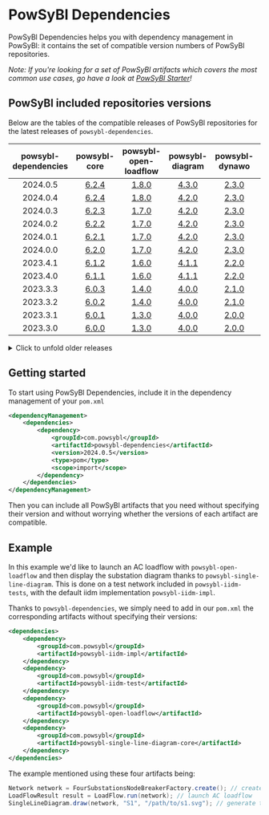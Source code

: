 # PowSyBl Dependencies

PowSyBl Dependencies helps you with dependency management in PowSyBl:
it contains the set of compatible version numbers of PowSyBl repositories.

*Note: If you're looking for a set of PowSyBl artifacts which covers the most common use cases,
go have a look at [PowSyBl Starter](https://github.com/powsybl/powsybl-starter/)!*

## PowSyBl included repositories versions
Below are the tables of the compatible releases of PowSyBl repositories for the latest releases of `powsybl-dependencies`.


| powsybl-dependencies |                             powsybl-core                             |                             powsybl-open-loadflow                             |                             powsybl-diagram                             |                             powsybl-dynawo                             |                             powsybl-entsoe                             |                             powsybl-open-rao                             |
|:--------------------:|:--------------------------------------------------------------------:|:-----------------------------------------------------------------------------:|:-----------------------------------------------------------------------:|:----------------------------------------------------------------------:|:----------------------------------------------------------------------:|:------------------------------------------------------------------------:|
|       2024.0.5       | [6.2.4](https://github.com/powsybl/powsybl-core/releases/tag/v6.2.4) | [1.8.0](https://github.com/powsybl/powsybl-open-loadflow/releases/tag/v1.8.0) | [4.3.0](https://github.com/powsybl/powsybl-diagram/releases/tag/v4.3.0) | [2.3.0](https://github.com/powsybl/powsybl-dynawo/releases/tag/v2.3.0) | [2.8.1](https://github.com/powsybl/powsybl-entsoe/releases/tag/v2.8.1) | [5.3.0](https://github.com/powsybl/powsybl-open-rao/releases/tag/v5.3.0) |
|       2024.0.4       | [6.2.4](https://github.com/powsybl/powsybl-core/releases/tag/v6.2.4) | [1.8.0](https://github.com/powsybl/powsybl-open-loadflow/releases/tag/v1.8.0) | [4.2.0](https://github.com/powsybl/powsybl-diagram/releases/tag/v4.2.0) | [2.3.0](https://github.com/powsybl/powsybl-dynawo/releases/tag/v2.3.0) | [2.8.1](https://github.com/powsybl/powsybl-entsoe/releases/tag/v2.8.1) | [5.3.0](https://github.com/powsybl/powsybl-open-rao/releases/tag/v5.3.0) |
|       2024.0.3       | [6.2.3](https://github.com/powsybl/powsybl-core/releases/tag/v6.2.3) | [1.7.0](https://github.com/powsybl/powsybl-open-loadflow/releases/tag/v1.7.0) | [4.2.0](https://github.com/powsybl/powsybl-diagram/releases/tag/v4.2.0) | [2.3.0](https://github.com/powsybl/powsybl-dynawo/releases/tag/v2.3.0) | [2.8.1](https://github.com/powsybl/powsybl-entsoe/releases/tag/v2.8.1) | [5.1.0](https://github.com/powsybl/powsybl-open-rao/releases/tag/v5.1.0) |
|       2024.0.2       | [6.2.2](https://github.com/powsybl/powsybl-core/releases/tag/v6.2.2) | [1.7.0](https://github.com/powsybl/powsybl-open-loadflow/releases/tag/v1.7.0) | [4.2.0](https://github.com/powsybl/powsybl-diagram/releases/tag/v4.2.0) | [2.3.0](https://github.com/powsybl/powsybl-dynawo/releases/tag/v2.3.0) | [2.8.0](https://github.com/powsybl/powsybl-entsoe/releases/tag/v2.8.0) | [5.1.0](https://github.com/powsybl/powsybl-open-rao/releases/tag/v5.1.0) |
|       2024.0.1       | [6.2.1](https://github.com/powsybl/powsybl-core/releases/tag/v6.2.1) | [1.7.0](https://github.com/powsybl/powsybl-open-loadflow/releases/tag/v1.7.0) | [4.2.0](https://github.com/powsybl/powsybl-diagram/releases/tag/v4.2.0) | [2.3.0](https://github.com/powsybl/powsybl-dynawo/releases/tag/v2.3.0) | [2.8.0](https://github.com/powsybl/powsybl-entsoe/releases/tag/v2.8.0) | [5.1.0](https://github.com/powsybl/powsybl-open-rao/releases/tag/v5.1.0) |
|       2024.0.0       | [6.2.0](https://github.com/powsybl/powsybl-core/releases/tag/v6.2.0) | [1.7.0](https://github.com/powsybl/powsybl-open-loadflow/releases/tag/v1.7.0) | [4.2.0](https://github.com/powsybl/powsybl-diagram/releases/tag/v4.2.0) | [2.3.0](https://github.com/powsybl/powsybl-dynawo/releases/tag/v2.3.0) | [2.8.0](https://github.com/powsybl/powsybl-entsoe/releases/tag/v2.8.0) | [5.1.0](https://github.com/powsybl/powsybl-open-rao/releases/tag/v5.1.0) |
|       2023.4.1       | [6.1.2](https://github.com/powsybl/powsybl-core/releases/tag/v6.1.2) |  [1.6.0](https://github.com/powsybl/powsybl-open-loadflow/releases/tag/v1.6.0)  | [4.1.1](https://github.com/powsybl/powsybl-diagram/releases/tag/v4.1.1) |  [2.2.0](https://github.com/powsybl/powsybl-dynawo/releases/tag/v2.2.0)  | [2.7.0](https://github.com/powsybl/powsybl-entsoe/releases/tag/v2.7.0) | - |
|       2023.4.0       | [6.1.1](https://github.com/powsybl/powsybl-core/releases/tag/v6.1.1) |  [1.6.0](https://github.com/powsybl/powsybl-open-loadflow/releases/tag/v1.6.0)  | [4.1.1](https://github.com/powsybl/powsybl-diagram/releases/tag/v4.1.1) |  [2.2.0](https://github.com/powsybl/powsybl-dynawo/releases/tag/v2.2.0)  | [2.7.0](https://github.com/powsybl/powsybl-entsoe/releases/tag/v2.7.0) | - |
|       2023.3.3       | [6.0.3](https://github.com/powsybl/powsybl-core/releases/tag/v6.0.3) |  [1.4.0](https://github.com/powsybl/powsybl-open-loadflow/releases/tag/v1.4.0)  | [4.0.0](https://github.com/powsybl/powsybl-diagram/releases/tag/v4.0.0) |  [2.1.0](https://github.com/powsybl/powsybl-dynawo/releases/tag/v2.1.0)  | [2.6.1](https://github.com/powsybl/powsybl-entsoe/releases/tag/v2.6.1) | - |
|       2023.3.2       | [6.0.2](https://github.com/powsybl/powsybl-core/releases/tag/v6.0.2) |  [1.4.0](https://github.com/powsybl/powsybl-open-loadflow/releases/tag/v1.4.0)  | [4.0.0](https://github.com/powsybl/powsybl-diagram/releases/tag/v4.0.0) |  [2.1.0](https://github.com/powsybl/powsybl-dynawo/releases/tag/v2.1.0)  | [2.6.1](https://github.com/powsybl/powsybl-entsoe/releases/tag/v2.6.1) | - |
|       2023.3.1       | [6.0.1](https://github.com/powsybl/powsybl-core/releases/tag/v6.0.1) |  [1.3.0](https://github.com/powsybl/powsybl-open-loadflow/releases/tag/v1.3.0)  | [4.0.0](https://github.com/powsybl/powsybl-diagram/releases/tag/v4.0.0) |  [2.0.0](https://github.com/powsybl/powsybl-dynawo/releases/tag/v2.0.0)  | [2.6.0](https://github.com/powsybl/powsybl-entsoe/releases/tag/v2.6.0) | - |
|       2023.3.0       | [6.0.0](https://github.com/powsybl/powsybl-core/releases/tag/v6.0.0) |  [1.3.0](https://github.com/powsybl/powsybl-open-loadflow/releases/tag/v1.3.0)  | [4.0.0](https://github.com/powsybl/powsybl-diagram/releases/tag/v4.0.0) |  [2.0.0](https://github.com/powsybl/powsybl-dynawo/releases/tag/v2.0.0)  | [2.6.0](https://github.com/powsybl/powsybl-entsoe/releases/tag/v2.6.0) | - |

<details>
  <summary>Click to unfold older releases</summary>

- Older releases supporting Java 11, from 2022.0.0 (November 2022) to 2023.2.4 (July 2023):

| powsybl-dependencies |                             powsybl-core                             |                              powsybl-open-loadflow                              |                             powsybl-diagram                             |                              powsybl-dynawo                              |                             powsybl-entsoe                             |
|:--------------------:|:--------------------------------------------------------------------:|:-------------------------------------------------------------------------------:|:-----------------------------------------------------------------------:|:------------------------------------------------------------------------:|:----------------------------------------------------------------------:|
|       2023.2.4       | [5.3.2](https://github.com/powsybl/powsybl-core/releases/tag/v5.3.2) |  [1.2.3](https://github.com/powsybl/powsybl-open-loadflow/releases/tag/v1.2.3)  | [3.3.2](https://github.com/powsybl/powsybl-diagram/releases/tag/v3.3.2) | [1.14.1](https://github.com/powsybl/powsybl-dynawo/releases/tag/v1.14.1) | [2.5.0](https://github.com/powsybl/powsybl-entsoe/releases/tag/v2.5.0) |
|       2023.2.3       | [5.3.2](https://github.com/powsybl/powsybl-core/releases/tag/v5.3.2) |  [1.2.3](https://github.com/powsybl/powsybl-open-loadflow/releases/tag/v1.2.3)  | [3.3.2](https://github.com/powsybl/powsybl-diagram/releases/tag/v3.3.2) | [1.14.0](https://github.com/powsybl/powsybl-dynawo/releases/tag/v1.14.0) | [2.5.0](https://github.com/powsybl/powsybl-entsoe/releases/tag/v2.5.0) |
|       2023.2.2       | [5.3.2](https://github.com/powsybl/powsybl-core/releases/tag/v5.3.2) |  [1.2.2](https://github.com/powsybl/powsybl-open-loadflow/releases/tag/v1.2.2)  | [3.3.0](https://github.com/powsybl/powsybl-diagram/releases/tag/v3.3.0) | [1.14.0](https://github.com/powsybl/powsybl-dynawo/releases/tag/v1.14.0) | [2.4.0](https://github.com/powsybl/powsybl-entsoe/releases/tag/v2.4.0) |
|       2023.2.1       | [5.3.1](https://github.com/powsybl/powsybl-core/releases/tag/v5.3.1) |  [1.2.1](https://github.com/powsybl/powsybl-open-loadflow/releases/tag/v1.2.1)  | [3.3.0](https://github.com/powsybl/powsybl-diagram/releases/tag/v3.3.0) | [1.14.0](https://github.com/powsybl/powsybl-dynawo/releases/tag/v1.14.0) | [2.4.0](https://github.com/powsybl/powsybl-entsoe/releases/tag/v2.4.0) |
|       2023.2.0       | [5.3.0](https://github.com/powsybl/powsybl-core/releases/tag/v5.3.0) |  [1.2.1](https://github.com/powsybl/powsybl-open-loadflow/releases/tag/v1.2.1)  | [3.3.0](https://github.com/powsybl/powsybl-diagram/releases/tag/v3.3.0) | [1.14.0](https://github.com/powsybl/powsybl-dynawo/releases/tag/v1.14.0) | [2.4.0](https://github.com/powsybl/powsybl-entsoe/releases/tag/v2.4.0) |
|       2023.1.0       | [5.2.0](https://github.com/powsybl/powsybl-core/releases/tag/v5.2.0) |  [1.1.0](https://github.com/powsybl/powsybl-open-loadflow/releases/tag/v1.1.0)  | [3.2.0](https://github.com/powsybl/powsybl-diagram/releases/tag/v3.2.0) | [1.13.0](https://github.com/powsybl/powsybl-dynawo/releases/tag/v1.13.0) | [2.3.0](https://github.com/powsybl/powsybl-entsoe/releases/tag/v2.3.0) |
|       2023.0.1       | [5.1.1](https://github.com/powsybl/powsybl-core/releases/tag/v5.1.1) |  [1.0.1](https://github.com/powsybl/powsybl-open-loadflow/releases/tag/v1.0.1)  | [3.1.0](https://github.com/powsybl/powsybl-diagram/releases/tag/v3.1.0) | [1.12.0](https://github.com/powsybl/powsybl-dynawo/releases/tag/v1.12.0) | [2.2.0](https://github.com/powsybl/powsybl-entsoe/releases/tag/v2.2.0) |
|       2023.0.0       | [5.1.1](https://github.com/powsybl/powsybl-core/releases/tag/v5.1.1) |  [1.0.0](https://github.com/powsybl/powsybl-open-loadflow/releases/tag/v1.0.0)  | [3.1.0](https://github.com/powsybl/powsybl-diagram/releases/tag/v3.1.0) | [1.12.0](https://github.com/powsybl/powsybl-dynawo/releases/tag/v1.12.0) | [2.2.0](https://github.com/powsybl/powsybl-entsoe/releases/tag/v2.2.0) |
|       2022.0.1       | [5.0.0](https://github.com/powsybl/powsybl-core/releases/tag/v5.0.0) | [0.24.1](https://github.com/powsybl/powsybl-open-loadflow/releases/tag/v0.24.1) | [3.0.0](https://github.com/powsybl/powsybl-diagram/releases/tag/v3.0.0) | [1.11.0](https://github.com/powsybl/powsybl-dynawo/releases/tag/v1.11.0) | [2.0.0](https://github.com/powsybl/powsybl-entsoe/releases/tag/v2.0.0) |
|       2022.0.0       | [5.0.0](https://github.com/powsybl/powsybl-core/releases/tag/v5.0.0) | [0.24.0](https://github.com/powsybl/powsybl-open-loadflow/releases/tag/v0.24.0) | [3.0.0](https://github.com/powsybl/powsybl-diagram/releases/tag/v3.0.0) | [1.11.0](https://github.com/powsybl/powsybl-dynawo/releases/tag/v1.11.0) | [2.0.0](https://github.com/powsybl/powsybl-entsoe/releases/tag/v2.0.0) |

- Older releases (1.0.0 to 2.0.0):

| powsybl-dependencies |                              powsybl-core                              |                              powsybl-open-loadflow                              |                              powsybl-diagram                              |                              powsybl-dynawo                              |                             powsybl-entsoe                             |                             powsybl-network-area-diagram                             |                              powsybl-balances-adjustment                              |
|:--------------------:|:----------------------------------------------------------------------:|:-------------------------------------------------------------------------------:|:-------------------------------------------------------------------------:|:------------------------------------------------------------------------:|:----------------------------------------------------------------------:|:------------------------------------------------------------------------------------:|:-------------------------------------------------------------------------------------:|
| 2.0.0 (aka 2022.0.0) |  [5.0.0](https://github.com/powsybl/powsybl-core/releases/tag/v5.0.0)  | [0.24.0](https://github.com/powsybl/powsybl-open-loadflow/releases/tag/v0.24.0) |  [3.0.0](https://github.com/powsybl/powsybl-diagram/releases/tag/v3.0.0)  | [1.11.0](https://github.com/powsybl/powsybl-dynawo/releases/tag/v1.11.0) | [2.0.0](https://github.com/powsybl/powsybl-entsoe/releases/tag/v2.0.0) |    _merged into [powsybl-diagram](https://github.com/powsybl/powsybl-diagram)_       |      _merged into [powsybl-entsoe](https://github.com/powsybl/powsybl-entsoe/)_       |
|        1.3.1         | [4.10.1](https://github.com/powsybl/powsybl-core/releases/tag/v4.10.1) | [0.23.2](https://github.com/powsybl/powsybl-open-loadflow/releases/tag/v0.23.2) | [2.13.0](https://github.com/powsybl/powsybl-diagram/releases/tag/v2.13.0) | [1.10.0](https://github.com/powsybl/powsybl-dynawo/releases/tag/v1.10.0) | [1.6.1](https://github.com/powsybl/powsybl-entsoe/releases/tag/v1.6.1) | [0.6.0](https://github.com/powsybl/powsybl-network-area-diagram/releases/tag/v0.6.0) | [1.14.0](https://github.com/powsybl/powsybl-balances-adjustment/releases/tag/v1.14.0) |
|        1.3.0         | [4.10.1](https://github.com/powsybl/powsybl-core/releases/tag/v4.10.1) | [0.23.1](https://github.com/powsybl/powsybl-open-loadflow/releases/tag/v0.23.1) | [2.13.0](https://github.com/powsybl/powsybl-diagram/releases/tag/v2.13.0) | [1.10.0](https://github.com/powsybl/powsybl-dynawo/releases/tag/v1.10.0) | [1.6.0](https://github.com/powsybl/powsybl-entsoe/releases/tag/v1.6.0) | [0.6.0](https://github.com/powsybl/powsybl-network-area-diagram/releases/tag/v0.6.0) | [1.14.0](https://github.com/powsybl/powsybl-balances-adjustment/releases/tag/v1.14.0) |
|        1.2.2         |  [4.9.1](https://github.com/powsybl/powsybl-core/releases/tag/v4.9.1)  | [0.22.0](https://github.com/powsybl/powsybl-open-loadflow/releases/tag/v0.22.0) | [2.12.0](https://github.com/powsybl/powsybl-diagram/releases/tag/v2.12.0) |  [1.9.0](https://github.com/powsybl/powsybl-dynawo/releases/tag/v1.9.0)  | [1.5.1](https://github.com/powsybl/powsybl-entsoe/releases/tag/v1.5.1) | [0.5.0](https://github.com/powsybl/powsybl-network-area-diagram/releases/tag/v0.5.0) | [1.13.0](https://github.com/powsybl/powsybl-balances-adjustment/releases/tag/v1.13.0) |
|        1.2.1         |  [4.9.1](https://github.com/powsybl/powsybl-core/releases/tag/v4.9.1)  | [0.21.0](https://github.com/powsybl/powsybl-open-loadflow/releases/tag/v0.21.0) | [2.11.0](https://github.com/powsybl/powsybl-diagram/releases/tag/v2.11.0) |  [1.9.0](https://github.com/powsybl/powsybl-dynawo/releases/tag/v1.9.0)  | [1.5.1](https://github.com/powsybl/powsybl-entsoe/releases/tag/v1.5.1) | [0.5.0](https://github.com/powsybl/powsybl-network-area-diagram/releases/tag/v0.5.0) | [1.13.0](https://github.com/powsybl/powsybl-balances-adjustment/releases/tag/v1.13.0) |
|        1.2.0         |  [4.9.0](https://github.com/powsybl/powsybl-core/releases/tag/v4.9.0)  | [0.21.0](https://github.com/powsybl/powsybl-open-loadflow/releases/tag/v0.21.0) | [2.11.0](https://github.com/powsybl/powsybl-diagram/releases/tag/v2.11.0) |  [1.9.0](https://github.com/powsybl/powsybl-dynawo/releases/tag/v1.9.0)  | [1.5.0](https://github.com/powsybl/powsybl-entsoe/releases/tag/v1.5.0) | [0.5.0](https://github.com/powsybl/powsybl-network-area-diagram/releases/tag/v0.5.0) | [1.13.0](https://github.com/powsybl/powsybl-balances-adjustment/releases/tag/v1.13.0) |
|        1.1.0         |  [4.8.0](https://github.com/powsybl/powsybl-core/releases/tag/v4.8.0)  | [0.20.0](https://github.com/powsybl/powsybl-open-loadflow/releases/tag/v0.20.0) | [2.10.0](https://github.com/powsybl/powsybl-diagram/releases/tag/v2.10.0) |  [1.8.0](https://github.com/powsybl/powsybl-dynawo/releases/tag/v1.8.0)  | [1.4.0](https://github.com/powsybl/powsybl-entsoe/releases/tag/v1.4.0) | [0.4.0](https://github.com/powsybl/powsybl-network-area-diagram/releases/tag/v0.4.0) | [1.12.0](https://github.com/powsybl/powsybl-balances-adjustment/releases/tag/v1.12.0) |
|        1.0.0         |  [4.7.0](https://github.com/powsybl/powsybl-core/releases/tag/v4.7.0)  | [0.19.0](https://github.com/powsybl/powsybl-open-loadflow/releases/tag/v0.19.0) |  [2.9.1](https://github.com/powsybl/powsybl-diagram/releases/tag/v2.9.1)  |  [1.7.0](https://github.com/powsybl/powsybl-dynawo/releases/tag/v1.7.0)  |                                   -                                    | [0.3.0](https://github.com/powsybl/powsybl-network-area-diagram/releases/tag/v0.3.0) |                                           -                                           |
</details>

## Getting started
To start using PowSyBl Dependencies, include it in the dependency management of your `pom.xml`

```xml
<dependencyManagement>
    <dependencies>
        <dependency>
            <groupId>com.powsybl</groupId>
            <artifactId>powsybl-dependencies</artifactId>
            <version>2024.0.5</version>
            <type>pom</type>
            <scope>import</scope>
        </dependency>
    </dependencies>
</dependencyManagement>
```

Then you can include all PowSyBl artifacts that you need without specifying their version and without worrying whether the versions of each artifact are compatible.


## Example
In this example we'd like to launch an AC loadflow with `powsybl-open-loadflow` and then display the substation diagram thanks to `powsybl-single-line-diagram`.
This is done on a test network included in `powsybl-iidm-tests`, with the default iidm implementation `powsybl-iidm-impl`.

Thanks to `powsybl-dependencies`, we simply need to add in our `pom.xml` the corresponding artifacts without specifying their versions:

```xml
<dependencies>
    <dependency>
        <groupId>com.powsybl</groupId>
        <artifactId>powsybl-iidm-impl</artifactId>
    </dependency>
    <dependency>
        <groupId>com.powsybl</groupId>
        <artifactId>powsybl-iidm-test</artifactId>
    </dependency>
    <dependency>
        <groupId>com.powsybl</groupId>
        <artifactId>powsybl-open-loadflow</artifactId>
    </dependency>
    <dependency>
        <groupId>com.powsybl</groupId>
        <artifactId>powsybl-single-line-diagram-core</artifactId>
    </dependency>
</dependencies>

```

The example mentioned using these four artifacts being:
```java
Network network = FourSubstationsNodeBreakerFactory.create(); // create the test network
LoadFlowResult result = LoadFlow.run(network); // launch AC loadflow
SingleLineDiagram.draw(network, "S1", "/path/to/s1.svg"); // generate the SVG file of S1 single line diagram
```
